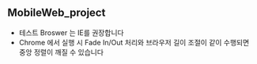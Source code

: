 ## MobileWeb_project

- 테스트 Broswer 는 IE를 권장합니다
- Chrome 에서 실행 시 Fade In/Out 처리와 브라우저 길이 조절이 같이 수행되면 중앙 정렬이 깨질 수 있습니다
